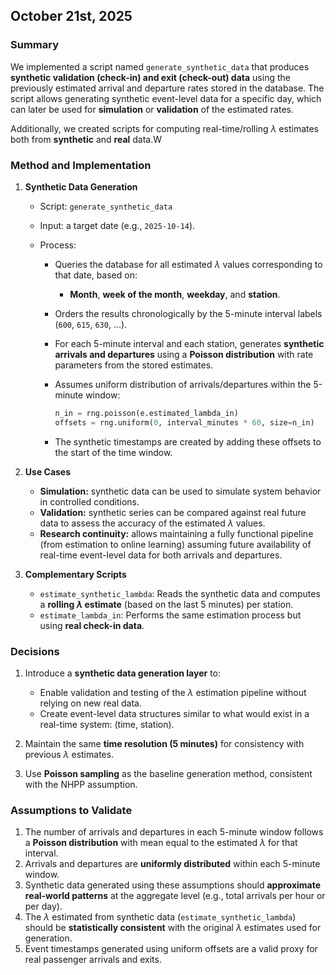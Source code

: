 ## October 21st, 2025

### Summary

We implemented a script named `generate_synthetic_data` that produces **synthetic validation (check-in) and exit (check-out) data** using the previously estimated arrival and departure rates stored in the database.
The script allows generating synthetic event-level data for a specific day, which can later be used for **simulation** or **validation** of the estimated rates.

Additionally, we created scripts for computing real-time/rolling $\lambda$ estimates both from **synthetic** and **real** data.W

### Method and Implementation

1. **Synthetic Data Generation**

   * Script: `generate_synthetic_data`
   * Input: a target date (e.g., `2025-10-14`).
   * Process:

     * Queries the database for all estimated $\lambda$ values corresponding to that date, based on:

       * **Month**, **week of the month**, **weekday**, and **station**.
     * Orders the results chronologically by the 5-minute interval labels (`600`, `615`, `630`, ...).
     * For each 5-minute interval and each station, generates **synthetic arrivals and departures** using a **Poisson distribution** with rate parameters from the stored estimates.
     * Assumes uniform distribution of arrivals/departures within the 5-minute window:

       ```python
       n_in = rng.poisson(e.estimated_lambda_in)
       offsets = rng.uniform(0, interval_minutes * 60, size=n_in)
       ```
     * The synthetic timestamps are created by adding these offsets to the start of the time window.

2. **Use Cases**

   * **Simulation:** synthetic data can be used to simulate system behavior in controlled conditions.
   * **Validation:** synthetic series can be compared against real future data to assess the accuracy of the estimated $\lambda$ values.
   * **Research continuity:** allows maintaining a fully functional pipeline (from estimation to online learning) assuming future availability of real-time event-level data for both arrivals and departures.

3. **Complementary Scripts**

   * `estimate_synthetic_lambda`:
     Reads the synthetic data and computes a **rolling $\lambda$ estimate** (based on the last 5 minutes) per station.
   * `estimate_lambda_in`:
     Performs the same estimation process but using **real check-in data**.


### Decisions

1. Introduce a **synthetic data generation layer** to:

   * Enable validation and testing of the $\lambda$ estimation pipeline without relying on new real data.
   * Create event-level data structures similar to what would exist in a real-time system: (time, station).

2. Maintain the same **time resolution (5 minutes)** for consistency with previous $\lambda$ estimates.

3. Use **Poisson sampling** as the baseline generation method, consistent with the NHPP assumption.


### Assumptions to Validate

1. The number of arrivals and departures in each 5-minute window follows a **Poisson distribution** with mean equal to the estimated $\lambda$ for that interval.
2. Arrivals and departures are **uniformly distributed** within each 5-minute window.
3. Synthetic data generated using these assumptions should **approximate real-world patterns** at the aggregate level (e.g., total arrivals per hour or per day).
4. The $\lambda$ estimated from synthetic data (`estimate_synthetic_lambda`) should be **statistically consistent** with the original $\lambda$ estimates used for generation.
5. Event timestamps generated using uniform offsets are a valid proxy for real passenger arrivals and exits.
